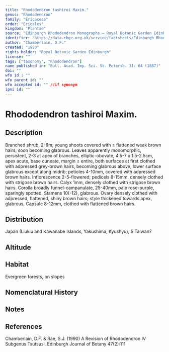 ```yaml
---
title: "Rhododendron tashiroi Maxim."
genus: "Rhododendron"
family: "Ericaceae"
order: "Ericales"
kingdom: "Plantae"
source: "Edinburgh Rhododendron Monographs – Royal Botanic Garden Edinburgh"
identifier: "https://data.rbge.org.uk/service/factsheets/Edinburgh_Rhododendron_Monographs.xhtml"
author: "Chamberlain, D.F."
created: "1990"
rights holder: "Royal Botanic Garden Edinburgh"
license: ""
tags: ["taxonomy", "Rhododendron"]
name published in: "Bull. Acad. Imp. Sci. St. Petersb. 31: 64 (1887)"
doi: ""
wfo id : ""
wfo parent id: ""
wfo accepted id: "" //if synonym                      
ipni id: ""
---
```


                       

# Rhododendron tashiroi Maxim.

## Description
Branched shrub, 2-6m; young shoots covered with ± flattened weak brown hairs, soon becoming glabrous. Leaves apparently monomorphic, persistent, 2-3 at apex of branches, elliptic-obovate, 4.5-7 x 1.5-2.5cm, apex acute, base cuneate, margin ± entire, both surfaces at first clothed with adpressed grey-brown hairs, becoming glabrous above, lower surface glabrous except along midrib; petioles 4-10mm, covered with adpressed brown hairs. Inflorescence 2-5-flowered; pedicels 8-15mm, densely clothed with strigose brown hairs. Calyx 1mm, densely clothed with strigose brown hairs. Corolla broadly funnel-campanulate, 25-40mm, pale rose-purple, sparingly spotted. Stamens 10(-12), glabrous. Ovary densely clothed with adpressed, flattened, shiny brown hairs; style thickened towards apex, glabrous, Capsule 8-12mm, clothed with flattened brown hairs.

## Distribution
Japan (Liukiu and Kawanabe Islands, Yakushima, Kyushyu), S Taiwan?

## Altitude


## Habitat
Evergreen forests, on slopes

## Nomenclatural History

                       
## Notes


## References

Chamberlain, D.F. & Rae, S.J. (1990) A Revision of Rhododendron IV Subgenus Tsutsusi. Edinburgh Journal of Botany 47(2):111
